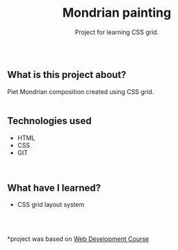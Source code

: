 <h1 align="center">Mondrian painting</h1>
  <p align="center">Project for learning CSS grid.</p>
<br>
<br>

## What is this project about?
Piet Mondrian composition created using CSS grid.
<br>
<br>

## Technologies used
- HTML
- CSS
- GIT
<br>

## What have I learned?
- CSS grid layout system
<br>
<br>


*project was based on [Web Development Course](https://www.udemy.com/course/the-complete-web-development-bootcamp/)

